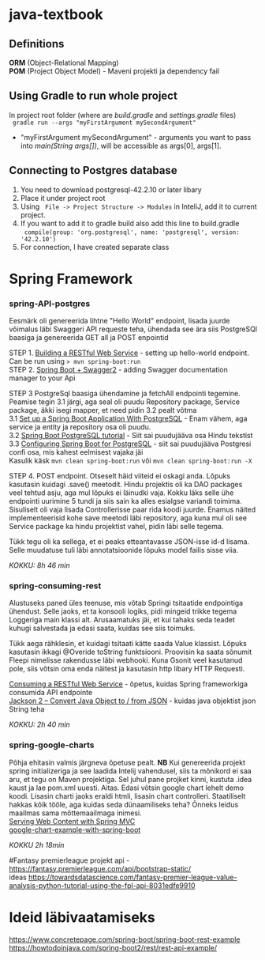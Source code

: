# java-textbook
## Definitions
**ORM** (Object-Relational Mapping)  
**POM** (Project Object Model) - Maveni projekti ja dependency fail

## Using Gradle to run whole project
In project root folder (where are _build.gradle_ and _settings.gradle_ files)  
``` gradle run --args "myFirstArgument mySecondArgument"```
* "myFirstArgument mySecondArgument" - arguments you want to pass into _main(String args[])_, will be accessible as 
args[0], args[1].

## Connecting to Postgres database
1. You need to download postgresql-42.2.10 or later libary
2. Place it under project root
3. Using ``` File -> Project Structure -> Modules``` in InteliJ, add it to current project.
4. If you want to add it to gradle build also add this line to build.gradle  
``` compile(group: 'org.postgresql', name: 'postgresql', version: '42.2.10')```
5. For connection, I have created separate class

# Spring Framework
### spring-API-postgres
Eesmärk oli genereerida lihtne "Hello World" endpoint, lisada juurde võimalus läbi Swaggeri API requeste teha, ühendada see ära siis PostgreSQl baasiga ja genereerida GET all ja POST enpointid

STEP 1. [Building a RESTful Web Service](https://spring.io/guides/gs/rest-service/) - setting up hello-world endpoint. Can be run using ```> mvn spring-boot:run```  
STEP 2. [Spring Boot + Swagger2](https://www.javainuse.com/spring/boot_swagger) - adding Swagger documentation manager to your Api

STEP 3 PostgreSql baasiga ühendamine ja fetchAll endpointi tegemine. Peamise tegin 3.1 järgi, aga seal oli puudu Repository package, Service package, äkki isegi mapper, et need pidin 3.2 pealt võtma   
  3.1  [Set up a Spring Boot Application With PostgreSQL](https://dzone.com/articles/bounty-spring-boot-and-postgresql-database) - Enam vähem, aga service ja entity ja repository osa oli puudu.  
  3.2 [Spring Boot PostgreSQL tutorial](http://zetcode.com/springboot/postgresql/) - Siit sai puudujääva osa Hindu tekstist  
  3.3 [Configuring Spring Boot for PostgreSQL](https://dzone.com/articles/configuring-spring-boot-for-postgresql) - siit sai puudujääva Postgresi confi osa, mis kahest eelmisest vajaka jäi  
Kasulik käsk ```mvn clean spring-boot:run``` või ```mvn clean spring-boot:run -X```  

STEP 4. POST endpoint. Otseselt häid viiteid ei oskagi anda. Lõpuks kasutasin kuidagi .save() meetodit. Hindu projektis oli ka DAO packages veel tehtud asju, aga mul lõpuks ei läinudki vaja. Kokku läks selle ühe endpointi uurimine 5 tundi ja siis sain ka alles esialgse variandi toimima. Sisuliselt oli vaja lisada Controllerisse paar rida koodi juurde. Enamus näited implementeerisid kohe save meetodi läbi repository, aga kuna mul oli see Service package ka hindu projektist vahel, pidin läbi selle tegema.

Tükk tegu oli ka sellega, et ei peaks etteantavasse JSON-isse id-d lisama. Selle muudatuse tuli läbi annotatsioonide lõpuks model failis sisse viia.  

*KOKKU: 8h 46 min* 

### spring-consuming-rest
Alustuseks paned üles teenuse, mis võtab Springi tsitaatide endpointiga ühendust. Selle jaoks, et ta konsooli logiks, pidi mingeid trikke tegema Loggeriga main klassi alt. Arusaamatuks jäi, et kui tahaks seda teadet kuhugi salvestada ja edasi saata, kuidas see siis toimuks.

Tükk aega rähklesin, et kuidagi tsitaati kätte saada Value klassist. Lõpuks kasutasin ikkagi @Overide toString funktsiooni.
Proovisin ka saata sõnumit  Fleepi nimelisse rakendusse läbi webhooki. Kuna Gsonit veel kasutanud pole, siis võtsin oma enda näitest ja kasutasin http libary HTTP Requesti.  

[Consuming a RESTful Web Service](https://spring.io/guides/gs/consuming-rest/) - õpetus, kuidas Spring frameworkiga consumida API endpointe  
[Jackson 2 – Convert Java Object to / from JSON](https://mkyong.com/java/jackson-2-convert-java-object-to-from-json/) - kuidas java objektist json String teha

*KOKKU: 2h 40 min*

### spring-google-charts
Põhja ehitasin valmis järgneva õpetuse pealt. **NB** Kui genereerida projekt spring initializeriga ja see laadida Intelij vahendusel, siis ta mõnikord ei saa aru, et tegu on Maven projektiga. Sel juhul pane projket kinni, kustuta .idea kaust ja lae pom.xml uuesti. Aitas. Edasi võtsin google chart lehelt demo koodi. Lisasin charti jaoks eraldi htmli, lisasin chart controlleri. Staatiliselt hakkas kõik tööle, aga kuidas seda dünaamiliseks teha? Õnneks leidus maailmas sama mõttemaailmaga inimesi.  
[Serving Web Content with Spring MVC](https://spring.io/guides/gs/serving-web-content/)  
[google-chart-example-with-spring-boot](https://asbnotebook.com/2020/04/18/google-chart-example-with-spring-boot/)

*KOKKU 2h 18min*

#Fantasy premierleague projekt
api - https://fantasy.premierleague.com/api/bootstrap-static/  
ideas https://towardsdatascience.com/fantasy-premier-league-value-analysis-python-tutorial-using-the-fpl-api-8031edfe9910  

# Ideid läbivaatamiseks
https://www.concretepage.com/spring-boot/spring-boot-rest-example  
https://howtodoinjava.com/spring-boot2/rest/rest-api-example/
